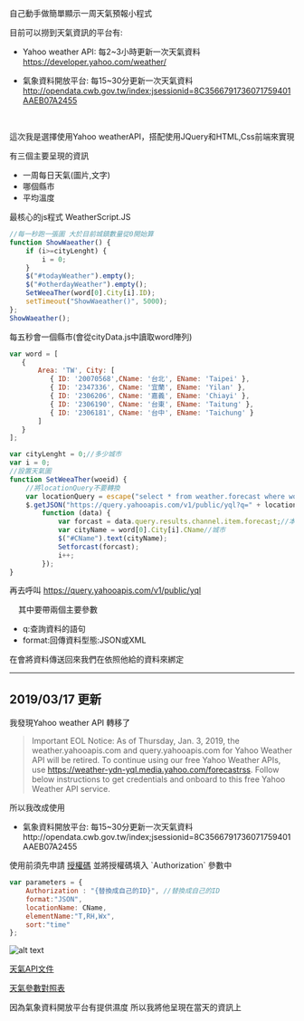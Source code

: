 自己動手做簡單顯示一周天氣預報小程式

目前可以撈到天氣資訊的平台有:

* Yahoo weather API:
每2~3小時更新一次天氣資料
https://developer.yahoo.com/weather/

* 氣象資料開放平台:
每15~30分更新一次天氣資料
http://opendata.cwb.gov.tw/index;jsessionid=8C3566791736071759401AAEB07A2455

<br/>

這次我是選擇使用Yahoo weatherAPI，搭配使用JQuery和HTML,Css前端來實現

有三個主要呈現的資訊

- 一周每日天氣(圖片,文字)
- 哪個縣市
- 平均溫度

最核心的js程式 WeatherScript.JS
```javascript
//每一秒跑一張圖 大於目前城鎮數量從0開始算
function ShowWaeather() {
    if (i>=cityLenght) {
        i = 0;
    }
    $("#todayWeather").empty();
    $("#otherdayWeather").empty();
    SetWeeaTher(word[0].City[i].ID);
    setTimeout("ShowWaeather()", 5000);
};
ShowWaeather();
```
每五秒會一個縣市(會從cityData.js中讀取word陣列)
```javascript
var word = [
   {
	   Area: 'TW', City: [
		  { ID: '20070568',CName: '台北', EName: 'Taipei' },
	      { ID: '2347336', CName: '宜蘭', EName: 'Yilan' },
		  { ID: '2306206', CName: '嘉義', EName: 'Chiayi' },
		  { ID: '2306190', CName: '台東', EName: 'Taitung' },
		  { ID: '2306181', CName: '台中', EName: 'Taichung' }
	   ]
   }
];
```


```javascript
var cityLenght = 0;//多少城市
var i = 0;
//設置天氣圖
function SetWeeaTher(woeid) {
    //將locationQuery不要轉換
    var locationQuery = escape("select * from weather.forecast where woeid ='" + woeid + "' and u='c'");
    $.getJSON("https://query.yahooapis.com/v1/public/yql?q=" + locationQuery + "&format=json",
        function (data) {
            var forcast = data.query.results.channel.item.forecast;//本周天氣
            var cityName = word[0].City[i].CName//城市
			$("#CName").text(cityName);
			Setforcast(forcast);
			i++;
        });
}
```

再去呼叫 https://query.yahooapis.com/v1/public/yql

    其中要帶兩個主要參數
 * q:查詢資料的語句
 * format:回傳資料型態:JSON或XML
 
在會將資料傳送回來我們在依照他給的資料來綁定

----

## **2019/03/17 更新**

我發現Yahoo weather API 轉移了

> Important EOL Notice: As of Thursday, Jan. 3, 2019, the weather.yahooapis.com and query.yahooapis.com for Yahoo Weather API will be retired. 
To continue using our free Yahoo Weather APIs, use https://weather-ydn-yql.media.yahoo.com/forecastrss. Follow below instructions to get credentials and onboard to this free Yahoo Weather API service.

所以我改成使用

* 氣象資料開放平台: 每15~30分更新一次天氣資料http://opendata.cwb.gov.tw/index;jsessionid=8C3566791736071759401AAEB07A2455


使用前須先申請 [授權碼]([http://example.net/](https://opendata.cwb.gov.tw/devManual/insrtuction#getUserAuthkeyAnchor))  並將授權碼填入 `Authorization` 參數中



``` javascript
var parameters = {
	Authorization : "{替換成自己的ID}", //替換成自己的ID
	format:"JSON",
	locationName: CName,
	elementName:"T,RH,Wx",
	sort:"time"
};
```

![alt text](https://az787680.vo.msecnd.net/user/%E4%B9%9D%E6%A1%83/e5d32e1d-950b-4dfa-9abc-eae333a7ae6c/1552788030_83481.PNG)



[天氣API文件](https://opendata.cwb.gov.tw/opendatadoc/CWB_Opendata_API_V1.2.pdf) 

[天氣參數對照表](https://opendata.cwb.gov.tw/opendatadoc/MFC/D0047.pdf) 


因為氣象資料開放平台有提供濕度 所以我將他呈現在當天的資訊上


